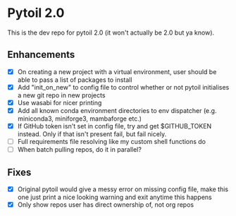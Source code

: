 # Pytoil 2.0

This is the dev repo for pytoil 2.0 (it won't actually be 2.0 but ya know).

## Enhancements

- [x] On creating a new project with a virtual environment, user should be able to pass a list of packages to install
- [x] Add "init_on_new" to config file to control whether or not pytoil initialises a new git repo in new projects
- [x] Use wasabi for nicer printing
- [x] Add all known conda environment directories to env dispatcher (e.g. miniconda3, miniforge3, mambaforge etc.)
- [x] If GitHub token isn't set in config file, try and get $GITHUB_TOKEN instead. Only if that isn't present fail, but fail nicely.
- [ ] Full requirements file resolving like my custom shell functions do
- [ ] When batch pulling repos, do it in parallel?

## Fixes

- [x] Original pytoil would give a messy error on missing config file, make this one just print a nice looking warning and exit anytime this happens
- [x] Only show repos user has direct ownership of, not org repos
